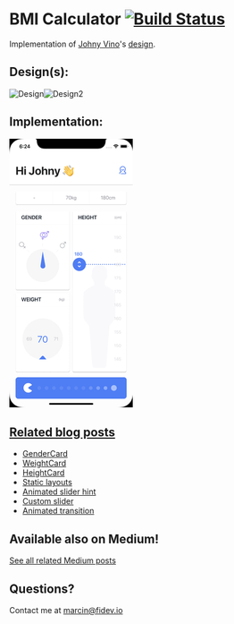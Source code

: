 # BMI Calculator [![Build Status](https://travis-ci.org/MarcinusX/bmi_calculator.svg?branch=master)](https://travis-ci.org/MarcinusX/bmi_calculator)

Implementation of [Johny Vino](https://dribbble.com/johnyvino)'s [design](https://dribbble.com/shots/3558444-BMI-Calculator).
## Design(s):
![Design](https://marcinszalek.pl/wp-content/uploads/2018/11/ezgif.com-resize.gif)![Design2](https://cdn.dribbble.com/users/997070/screenshots/5033686/johnyvino_upload_4x.png)
## Implementation:
![Implementation](final_result.gif)

## [Related blog posts](https://marcinszalek.pl/tag/bmi-calculator/)
* [GenderCard](https://marcinszalek.pl/flutter/bmi-calculator-gender/)
* [WeightCard](https://marcinszalek.pl/flutter/bmi-calculator-weight/)
* [HeightCard](https://marcinszalek.pl/flutter/bmi-calculator-height/)
* [Static layouts](https://marcinszalek.pl/flutter/bmi-calculator-layouts/)
* [Animated slider hint](https://marcinszalek.pl/flutter/bmi-calculator-animated-slider-hint/)
* [Custom slider](https://marcinszalek.pl/flutter/bmi-calculator-custom-slider/)
* [Animated transition](https://marcinszalek.pl/flutter/bmi-calculator-in-flutter-part-7-animated-transition/)

## Available also on Medium!
[See all related Medium posts](https://medium.com/flutter-community/marcin-sza%C5%82ek-bmi/home)

## Questions?
Contact me at marcin@fidev.io
